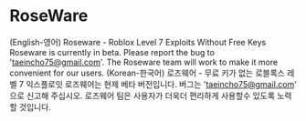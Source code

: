 # RoseWare
(English-영어)
Roseware - Roblox Level 7 Exploits Without Free Keys
Roseware is currently in beta. Please report the bug to 'taeincho75@gmail.com'.
The Roseware team will work to make it more convenient for our users.
(Korean-한국어)
로즈웨어 - 무료 키가 없는 로블록스 레벨 7 익스플로잇
로즈웨어는 현제 베타 버전입니다. 버그는 'taeincho75@gmail.com' 으로 신고해 주십시오.
로즈웨어 팀은 사용자가 더욱더 편리하게 사용할수 있도록 노력할 것입니다.
